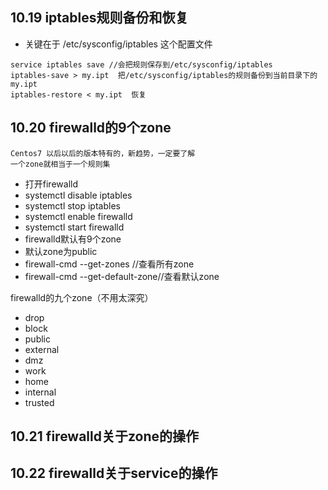 ## 10.19 iptables规则备份和恢复
* 关键在于 /etc/sysconfig/iptables 这个配置文件
```
service iptables save //会把规则保存到/etc/sysconfig/iptables
iptables-save > my.ipt  把/etc/sysconfig/iptables的规则备份到当前目录下的my.ipt
iptables-restore < my.ipt  恢复
```

## 10.20 firewalld的9个zone
```
Centos7 以后以后的版本特有的，新趋势，一定要了解
一个zone就相当于一个规则集
```

* 打开firewalld
* systemctl disable iptables
* systemctl stop iptables
* systemctl enable firewalld
* systemctl start firewalld
* firewalld默认有9个zone
* 默认zone为public
* firewall-cmd --get-zones //查看所有zone
* firewall-cmd --get-default-zone//查看默认zone

firewalld的九个zone（不用太深究）

* drop 
* block
* public
* external
* dmz
* work
* home
* internal
* trusted




## 10.21 firewalld关于zone的操作



## 10.22 firewalld关于service的操作


